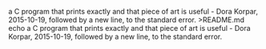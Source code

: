 a C program that prints exactly and that piece of art is useful - Dora Korpar, 2015-10-19, followed by a new line, to the standard error. >README.md
echo a C program that prints exactly and that piece of art is useful - Dora Korpar, 2015-10-19, followed by a new line, to the standard error.
